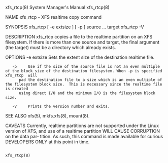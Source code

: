 xfs_rtcp(8)							    System Manager's Manual							   xfs_rtcp(8)

NAME
       xfs_rtcp - XFS realtime copy command

SYNOPSIS
       xfs_rtcp [ -e extsize ] [ -p ] source ... target
       xfs_rtcp -V

DESCRIPTION
       xfs_rtcp	 copies	 a  file to the realtime partition on an XFS filesystem.  If there is more than one source and target, the final argument (the target)
       must be a directory which already exists.

OPTIONS
       -e extsize
	      Sets the extent size of the destination realtime file.

       -p     Use if the size of the source file is not an even multiple of the block size of the destination filesystem. When -p is specified	xfs_rtcp  will
	      pad the destination file to a size which is an even multiple of the filesystem block size.  This is necessary since the realtime file is created
	      using direct I/O and the minimum I/O is the filesystem block size.

       -V     Prints the version number and exits.

SEE ALSO
       xfs(5), mkfs.xfs(8), mount(8).

CAVEATS
       Currently, realtime partitions are not supported under the Linux version of XFS, and use of a realtime partition WILL CAUSE CORRUPTION on the data par‐
       tition. As such, this command is made available for curious DEVELOPERS ONLY at this point in time.

																		   xfs_rtcp(8)
